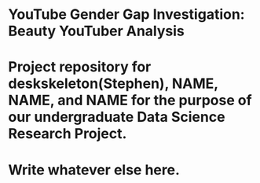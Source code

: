 # YouTube Gender Gap Investigation: Beauty YouTuber Analysis
#   Project repository for deskskeleton(Stephen), NAME, NAME, and NAME for the purpose of our undergraduate Data Science Research Project. 
#   Write whatever else here.
